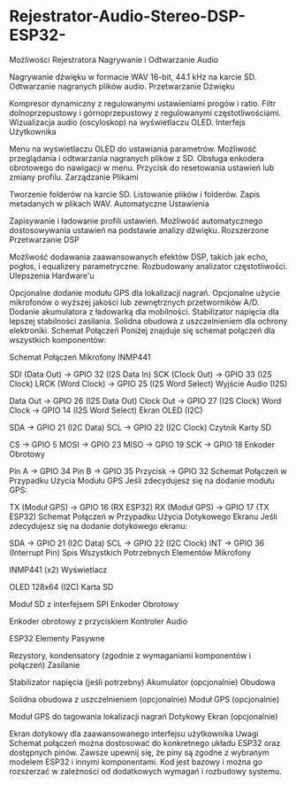 # Rejestrator-Audio-Stereo-DSP-ESP32-
Możliwości Rejestratora
Nagrywanie i Odtwarzanie Audio

Nagrywanie dźwięku w formacie WAV 16-bit, 44.1 kHz na karcie SD.
Odtwarzanie nagranych plików audio.
Przetwarzanie Dźwięku

Kompresor dynamiczny z regulowanymi ustawieniami progów i ratio.
Filtr dolnoprzepustowy i górnoprzepustowy z regulowanymi częstotliwościami.
Wizualizacja audio (oscyloskop) na wyświetlaczu OLED.
Interfejs Użytkownika

Menu na wyświetlaczu OLED do ustawiania parametrów.
Możliwość przeglądania i odtwarzania nagranych plików z SD.
Obsługa enkodera obrotowego do nawigacji w menu.
Przycisk do resetowania ustawień lub zmiany profilu.
Zarządzanie Plikami

Tworzenie folderów na karcie SD.
Listowanie plików i folderów.
Zapis metadanych w plikach WAV.
Automatyczne Ustawienia

Zapisywanie i ładowanie profili ustawień.
Możliwość automatycznego dostosowywania ustawień na podstawie analizy dźwięku.
Rozszerzone Przetwarzanie DSP

Możliwość dodawania zaawansowanych efektów DSP, takich jak echo, pogłos, i equalizery parametryczne.
Rozbudowany analizator częstotliwości.
Ulepszenia Hardware'u

Opcjonalne dodanie modułu GPS dla lokalizacji nagrań.
Opcjonalne użycie mikrofonów o wyższej jakości lub zewnętrznych przetworników A/D.
Dodanie akumulatora z ładowarką dla mobilności.
Stabilizator napięcia dla lepszej stabilności zasilania.
Solidna obudowa z uszczelnieniem dla ochrony elektroniki.
Schemat Połączeń
Poniżej znajduje się schemat połączeń dla wszystkich komponentów:

Schemat Połączeń
Mikrofony INMP441

SDI (Data Out) → GPIO 32 (I2S Data In)
SCK (Clock Out) → GPIO 33 (I2S Clock)
LRCK (Word Clock) → GPIO 25 (I2S Word Select)
Wyjście Audio (I2S)

Data Out → GPIO 26 (I2S Data Out)
Clock Out → GPIO 27 (I2S Clock)
Word Clock → GPIO 14 (I2S Word Select)
Ekran OLED (I2C)

SDA → GPIO 21 (I2C Data)
SCL → GPIO 22 (I2C Clock)
Czytnik Karty SD

CS → GPIO 5
MOSI → GPIO 23
MISO → GPIO 19
SCK → GPIO 18
Enkoder Obrotowy

Pin A → GPIO 34
Pin B → GPIO 35
Przycisk → GPIO 32
Schemat Połączeń w Przypadku Użycia Modułu GPS
Jeśli zdecydujesz się na dodanie modułu GPS:

TX (Moduł GPS) → GPIO 16 (RX ESP32)
RX (Moduł GPS) → GPIO 17 (TX ESP32)
Schemat Połączeń w Przypadku Użycia Dotykowego Ekranu
Jeśli zdecydujesz się na dodanie dotykowego ekranu:

SDA → GPIO 21 (I2C Data)
SCL → GPIO 22 (I2C Clock)
INT → GPIO 36 (Interrupt Pin)
Spis Wszystkich Potrzebnych Elementów
Mikrofony

INMP441 (x2)
Wyświetlacz

OLED 128x64 (I2C)
Karta SD

Moduł SD z interfejsem SPI
Enkoder Obrotowy

Enkoder obrotowy z przyciskiem
Kontroler Audio

ESP32
Elementy Pasywne

Rezystory, kondensatory (zgodnie z wymaganiami komponentów i połączeń)
Zasilanie

Stabilizator napięcia (jeśli potrzebny)
Akumulator (opcjonalnie)
Obudowa

Solidna obudowa z uszczelnieniem (opcjonalnie)
Moduł GPS (opcjonalnie)

Moduł GPS do tagowania lokalizacji nagrań
Dotykowy Ekran (opcjonalnie)

Ekran dotykowy dla zaawansowanego interfejsu użytkownika
Uwagi
Schemat połączeń można dostosować do konkretnego układu ESP32 oraz dostępnych pinów. Zawsze upewnij się, że piny są zgodne z wybranym modelem ESP32 i innymi komponentami.
Kod jest bazowy i można go rozszerzać w zależności od dodatkowych wymagań i rozbudowy systemu.
